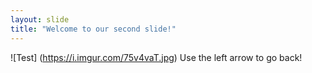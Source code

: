 ```yaml
---
layout: slide
title: "Welcome to our second slide!"
---
```

![Test] (https://i.imgur.com/75v4vaT.jpg)
Use the left arrow to go back!
